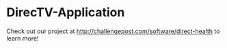 # DirecTV-Application

Check out our project at http://challengepost.com/software/direct-health to learn more! 
